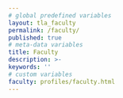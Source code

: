 ```yaml
---
# global predefined variables
layout: tla_faculty
permalink: /faculty/
published: true
# meta-data variables
title: Faculty
description: >-
keywords: ''
# custom variables
faculty: profiles/faculty.html
---
```

